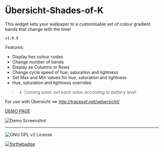 # Übersicht-Shades-of-K
This widget sets your wallpaper to a customisable set of colour gradient bands that change with the time!

`v1.0.0`

Features:
- Display hex colour codes
- Change number of bands
- Display as Columns or Rows
- Change cycle speed of hue, saturation and lightness
- Set Max and Min values for hue, saturation and lightness
- Hue, saturation and lightness overrides
>- Coming soon: *set each value according to battery level*

For use with Übersicht ==> http://tracesof.net/uebersicht/

[DEMO PAGE](https://rawgit.com/Porco-Rosso/Shades-of-K/master/LockBackground.html)

![Demo Screenshot](https://imgur.com/jhM8jsu.png)

----
![GNU GPL v2 License](https://img.shields.io/badge/license-GNU%20GPL%20v2-brightgreen.svg?style=flat-square)

[![forthebadge](http://forthebadge.com/images/badges/built-with-love.svg)](http://forthebadge.com)

